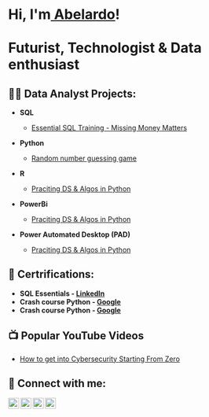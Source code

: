 <h1>Hi, I'm<a href="https://www.linkedin.com/in/abelardo-alfaro/">  Abelardo</a>!
<br/> <br/> Futurist, Technologist & Data enthusiast

<h2>👨‍💻 Data Analyst Projects:</h2>

- <b>SQL</b>
  - [Essential SQL Training - Missing Money Matters](https://github.com/Abelardo-Alfaro/SQL---WSDA-Music-analysis-)
  
- <b>Python</b>
  - [Random number guessing game](https://github.com/Abelardo-Alfaro)
 
- <b>R</b>
  - [Praciting DS & Algos in Python](https://github.com/Abelardo-Alfaro)
  
- <b>PowerBi</b>
  - [Praciting DS & Algos in Python](https://github.com/Abelardo-Alfaro)

- <b>Power Automated Desktop (PAD)</b>
  - [Praciting DS & Algos in Python](https://github.com/Abelardo-Alfaro)
  

<h2>🌱 Certrifications:</h2>

- <b> SQL Essentials - [LinkedIn](https://www.linkedin.com/learning/certificates/e85489892bd00244831ea57928a19272c9bd43eeab026c47641e92bee2849693) </b>
- <b> Crash course Python - [Google](https://www.coursera.org/account/accomplishments/verify/ZTEDECBBRKD7) </b>
- <b> Crash course Python - [Google](https://www.coursera.org/account/accomplishments/verify/ZTEDECBBRKD7) </b>


<h2>📺 Popular YouTube Videos</h2>

- [How to get into Cybersecurity Starting From Zero](https://www.youtube.com/watch?v=a83ASGn_V_s)


<h2> 🤳 Connect with me:</h2>

[<img align="left" alt="JoshMadakor | YouTube" width="22px" src="https://cdn.jsdelivr.net/npm/simple-icons@v3/icons/youtube.svg" />][youtube]
[<img align="left" alt="JoshMadakor | Twitter" width="22px" src="https://cdn.jsdelivr.net/npm/simple-icons@v3/icons/twitter.svg" />][twitter]
[<img align="left" alt="JoshMadakor | LinkedIn" width="22px" src="https://cdn.jsdelivr.net/npm/simple-icons@v3/icons/linkedin.svg" />][linkedin]
[<img align="left" alt="JoshMadakor | Instagram" width="22px" src="https://cdn.jsdelivr.net/npm/simple-icons@v3/icons/instagram.svg" />][instagram]

[twitter]: https://twitter.com/joshmadakor
[youtube]: https://www.youtube.com/c/joshmadakor
[instagram]: https://www.instagram.com/joshmadakor/
[linkedin]: https://linkedin.com/in/joshmadakor

<!--
**joshmadakor1/joshmadakor1** is a ✨ _special_ ✨ repository because its `README.md` (this file) appears on your GitHub profile.

Here are some ideas to get you started:

- 🔭 I’m currently working on ...
- 🌱 I’m currently learning ...
- 👯 I’m looking to collaborate on ...
- 🤔 I’m looking for help with ...
- 💬 Ask me about ...
- 📫 How to reach me: ...
- 😄 Pronouns: ...
- ⚡ Fun fact: ...
-->
